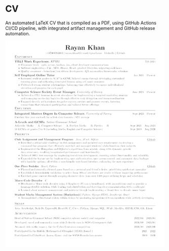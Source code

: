 # CV
An automated LaTeX CV that is compiled as a PDF, using GitHub Actions CI/CD pipeline, with integrated artifact management and GitHub release automation.


![](resume.png)
